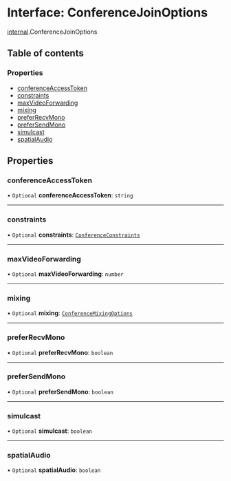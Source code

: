 # Interface: ConferenceJoinOptions

[internal](../modules/internal.md).ConferenceJoinOptions

## Table of contents

### Properties

- [conferenceAccessToken](internal.ConferenceJoinOptions.md#conferenceaccesstoken)
- [constraints](internal.ConferenceJoinOptions.md#constraints)
- [maxVideoForwarding](internal.ConferenceJoinOptions.md#maxvideoforwarding)
- [mixing](internal.ConferenceJoinOptions.md#mixing)
- [preferRecvMono](internal.ConferenceJoinOptions.md#preferrecvmono)
- [preferSendMono](internal.ConferenceJoinOptions.md#prefersendmono)
- [simulcast](internal.ConferenceJoinOptions.md#simulcast)
- [spatialAudio](internal.ConferenceJoinOptions.md#spatialaudio)

## Properties

### conferenceAccessToken

• `Optional` **conferenceAccessToken**: `string`

___

### constraints

• `Optional` **constraints**: [`ConferenceConstraints`](internal.ConferenceConstraints.md)

___

### maxVideoForwarding

• `Optional` **maxVideoForwarding**: `number`

___

### mixing

• `Optional` **mixing**: [`ConferenceMixingOptions`](internal.ConferenceMixingOptions.md)

___

### preferRecvMono

• `Optional` **preferRecvMono**: `boolean`

___

### preferSendMono

• `Optional` **preferSendMono**: `boolean`

___

### simulcast

• `Optional` **simulcast**: `boolean`

___

### spatialAudio

• `Optional` **spatialAudio**: `boolean`
